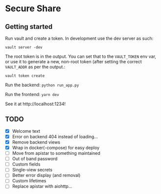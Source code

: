# Secure Share

## Getting started

Run vault and create a token. In development use the dev server as such:

```
vault server -dev
```

The root token is in the output. You can set that to the `VAULT_TOKEN` env var,
or use it to generate a new, non-root token (after setting the correct
`VAULT_ADDR` as per the output.:

`vault token create`

Run the backend: `python run_app.py`

Run the frontend: `yarn dev`

See it at http://localhost:1234!

## TODO

- [x] Welcome text
- [x] Error on backend 404 instead of loading...
- [x] Remove backend views
- [x] Wrap in docker(-compose) for easy deploy
- [ ] Move from apistar to something maintained
- [ ] Out of band password
- [ ] Custom fields
- [ ] Single-view secrets
- [ ] Better error display (and removal)
- [ ] Custom lifetimes
- [ ] Replace apistar with aiohttp...
